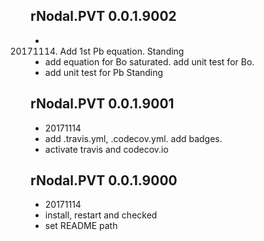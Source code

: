## rNodal.PVT 0.0.1.9002
* 20171114. Add 1st Pb equation. Standing
* add equation for Bo saturated. add unit test for Bo.
* add unit test for Pb Standing

## rNodal.PVT 0.0.1.9001
* 20171114
* add .travis.yml, .codecov.yml. add badges.
* activate travis and codecov.io

## rNodal.PVT 0.0.1.9000
* 20171114
* install, restart and checked
* set README path

